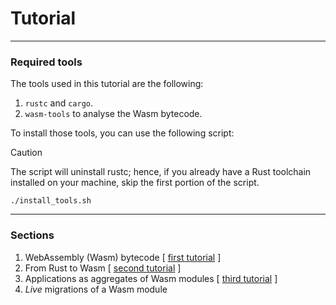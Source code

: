 # Tutorial
___

### Required tools

The tools used in this tutorial are the following: 
1. ```rustc``` and ```cargo```.
2. ```wasm-tools``` to analyse the Wasm bytecode. 

To install those tools, you can use the following script: 

> [!CAUTION]
> The script will uninstall rustc; hence, if you already have a Rust toolchain installed 
> on your machine, skip the first portion of the script. 

```
./install_tools.sh
```

___
### Sections

1. WebAssembly (Wasm) bytecode \[ [first tutorial](01_wasm_bytecode/wasm_bytecode.md) \]
2. From Rust to Wasm \[ [second tutorial](02_compiling_to_wasm/compiling_to_wasm.md) \]
3. Applications as aggregates of Wasm modules \[ [third tutorial](03_aggregating_modules/aggregating_modules.md) \]
4. _Live_ migrations of a Wasm module